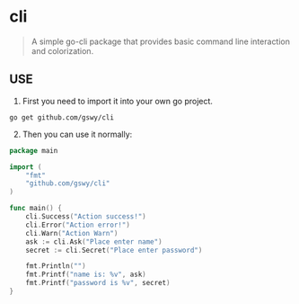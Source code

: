 # cli
> A simple go-cli package that provides basic command line interaction and colorization.

## USE
1. First you need to import it into your own go project.
```shell
go get github.com/gswy/cli
```
2. Then you can use it normally:

```go
package main

import (
	"fmt"
	"github.com/gswy/cli"
)

func main() {
	cli.Success("Action success!")
	cli.Error("Action error!")
	cli.Warn("Action Warn")
	ask := cli.Ask("Place enter name")
	secret := cli.Secret("Place enter password")

	fmt.Println("")
	fmt.Printf("name is: %v", ask)
	fmt.Printf("password is %v", secret)
}
```